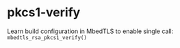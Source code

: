 # pkcs1-verify
Learn build configuration in MbedTLS to enable single call: `mbedtls_rsa_pkcs1_verify()`
